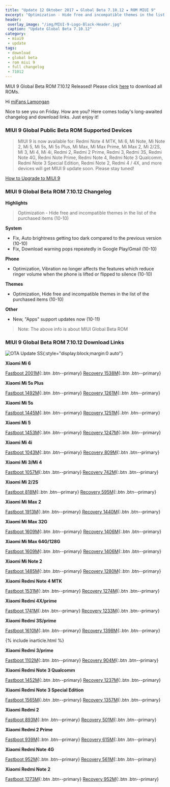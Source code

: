 ```yaml
---
title: "Update 12 Oktober 2017 ★ Global Beta 7.10.12 ★ ROM MIUI 9"
excerpt: "Optimization - Hide free and incompatible themes in the list of the purchased items (10-10)"
header:
 overlay_image: "/img/MIUI-9-Logo-Black-Header.jpg"
 caption: "Update Global Beta 7.10.12"
category:
 - miui9
 - update
tags:
 - download
 - global beta
 - rom miui 9
 - full changelog
 - 71012
---
```


MIUI 9 Global Beta ROM 7.10.12 Released! Please click [here](#miui-9-global-beta-rom-71012-download-links) to download all ROMs.

Hi [miFans Lamongan](https://mi.knoacc.org/)

Nice to see you on Friday. How are you? Here comes today's long-awaited changelog and download links. Just enjoy it!

### MIUI 9 Global Public Beta ROM Supported Devices

> MIUI 9 is now available for: Redmi Note 4 MTK, Mi 6, Mi Note, Mi Note 2, Mi 5, Mi 5s, Mi 5s Plus, Mi Max, Mi Max Prime, Mi Max 2, Mi 2/2S, Mi 3, Mi 4, Mi 4i, Redmi 2, Redmi 2 Prime, Redmi 3, Redmi 3S, Redmi Note 4G, Redmi Note Prime, Redmi Note 4, Redmi Note 3 Qualcomm, Redmi Note 3 Special Edition, Redmi Note 2, Redmi 4 / 4X, and more devices will get MIUI 9 update soon. Please stay tuned!

[How to Upgrade to MIUI 9](https://mi.knoacc.org/simple-complete-guide-upgrade-to-miui-9)

### MIUI 9 Global Beta ROM 7.10.12 Changelog 

**Highlights**

> Optimization - Hide free and incompatible themes in the list of the purchased items (10-10)

**System**

- Fix, Auto brightness getting too dark compared to the previous version (10-10)
- Fix, Download warning pops repeatedly in Google Play/Gmail (10-10)

**Phone**

- Optimization, Vibration no longer affects the features which reduce ringer volume when the phone is lifted or flipped to silence (10-10)

**Themes**

- Optimization, Hide free and incompatible themes in the list of the purchased items (10-10)

**Other**

- New, "Apps" support updates now (10-11)

> Note: The above info is about MIUI Global Beta ROM

### MIUI 9 Global Beta ROM 7.10.12 Download Links

![OTA Update SS](/img/Screenshot_2017-10-14-00-50-01-256_com.android.updater.png){:style="display:block;margin:0 auto"}

**Xiaomi Mi 6**

[Fastboot 2001M](/download-mi-6-miui-9-global-beta-71012-fastboot-rom){:.btn .btn--primary}
[Recovery 1538M](/download-mi-6-miui-9-global-beta-71012-fastboot-rom){:.btn .btn--primary}

**Xiaomi Mi 5s Plus**

[Fastboot 1492M](/download-mi-5s-plus-miui-9-global-beta-71012-fastboot-rom){:.btn .btn--primary}
[Recovery 1261M](/download-mi-5s-plus-miui-9-global-beta-71012-fastboot-rom){:.btn .btn--primary}

**Xiaomi Mi 5s**

[Fastboot 1445M](/download-mi-5s-miui-9-global-beta-71012-fastboot-rom){:.btn .btn--primary}
[Recovery 1251M](/download-mi-5s-miui-9-global-beta-71012-fastboot-rom){:.btn .btn--primary}

**Xiaomi Mi 5**

[Fastboot 1453M](/download-mi-5-miui-9-global-beta-71012-fastboot-rom){:.btn .btn--primary}
[Recovery 1247M](/download-mi-5-miui-9-global-beta-71012-fastboot-rom){:.btn .btn--primary}

**Xiaomi Mi 4i**

[Fastboot 1043M](/download-mi-4i-miui-9-global-beta-71012-fastboot-rom){:.btn .btn--primary}
[Recovery 809M](/download-mi-4i-miui-9-global-beta-71012-fastboot-rom){:.btn .btn--primary}

**Xiaomi Mi 3/Mi 4**

[Fastboot 1057M](/download-mi-3-mi-4-miui-9-global-beta-71012-fastboot-rom){:.btn .btn--primary}
[Recovery 742M](/download-mi-3-mi-4-miui-9-global-beta-71012-fastboot-rom){:.btn .btn--primary}

**Xiaomi Mi 2/2S**

[Fastboot 818M](/download-mi-2-mi-2s-miui-9-global-beta-71012-fastboot-rom){:.btn .btn--primary}
[Recovery 595M](/download-mi-2-mi-2s-miui-9-global-beta-71012-fastboot-rom){:.btn .btn--primary}

**Xiaomi Mi Max 2**

[Fastboot 1913M](/download-mi-max-2-miui-9-global-beta-71012-fastboot-rom){:.btn .btn--primary}
[Recovery 1440M](/download-mi-max-2-miui-9-global-beta-71012-fastboot-rom){:.btn .btn--primary}

**Xiaomi Mi Max 32G**

[Fastboot 1609M](/download-mi-max-32g-miui-9-global-beta-71012-fastboot-rom){:.btn .btn--primary}
[Recovery 1406M](/download-mi-max-32g-miui-9-global-beta-71012-fastboot-rom){:.btn .btn--primary}

**Xiaomi Mi Max 64G/128G**

[Fastboot 1609M](/download-mi-max-64g-128g-miui-9-global-beta-71012-fastboot-rom){:.btn .btn--primary}
[Recovery 1406M](/download-mi-max-64g-128g-miui-9-global-beta-71012-fastboot-rom){:.btn .btn--primary}

**Xiaomi Mi Note 2**

[Fastboot 1485M](/download-mi-note-2-miui-9-global-beta-71012-fastboot-rom){:.btn .btn--primary}
[Recovery 1280M](/download-mi-note-2-miui-9-global-beta-71012-fastboot-rom){:.btn .btn--primary}

**Xiaomi Redmi Note 4 MTK**

[Fastboot 1531M](/download-redmi-note-4-mtk-miui-9-global-beta-71012-fastboot-rom){:.btn .btn--primary}
[Recovery 1274M](/download-redmi-note-4-mtk-miui-9-global-beta-71012-fastboot-rom){:.btn .btn--primary}

**Xiaomi Redmi 4X/prime**

[Fastboot 1741M](/download-redmi-4x-miui-9-global-beta-71012-fastboot-rom){:.btn .btn--primary}
[Recovery 1233M](/download-redmi-4x-miui-9-global-beta-71012-fastboot-rom){:.btn .btn--primary}

**Xiaomi Redmi 3S/prime**

[Fastboot 1610M](/download-redmi-3s-miui-9-global-beta-71012-fastboot-rom){:.btn .btn--primary}
[Recovery 1398M](/download-redmi-3s-miui-9-global-beta-71012-fastboot-rom){:.btn .btn--primary}

{% include inarticle.html %}

**Xiaomi Redmi 3/prime**

[Fastboot 1102M](/download-redmi-3-miui-9-global-beta-71012-fastboot-rom){:.btn .btn--primary}
[Recovery 904M](/download-redmi-3-miui-9-global-beta-71012-fastboot-rom){:.btn .btn--primary}

**Xiaomi Redmi Note 3 Qualcomm**

[Fastboot 1452M](/download-redmi-note-3-qualcomm-miui-9-global-beta-71012-fastboot-rom){:.btn .btn--primary}
[Recovery 1237M](/download-redmi-note-3-qualcomm-miui-9-global-beta-71012-fastboot-rom){:.btn .btn--primary}

**Xiaomi Redmi Note 3 Special Edition**

[Fastboot 1565M](/download-redmi-note-3-se-miui-9-global-beta-71012-fastboot-rom){:.btn .btn--primary}
[Recovery 1357M](/download-redmi-note-3-se-miui-9-global-beta-71012-fastboot-rom){:.btn .btn--primary}

**Xiaomi Redmi 2**

[Fastboot 893M](/download-redmi-2-miui-9-global-beta-71012-fastboot-rom){:.btn .btn--primary}
[Recovery 501M](/download-redmi-2-miui-9-global-beta-71012-fastboot-rom){:.btn .btn--primary}

**Xiaomi Redmi 2 Prime**

[Fastboot 939M](/download-redmi-2-prime-miui-9-global-beta-71012-fastboot-rom){:.btn .btn--primary}
[Recovery 615M](/download-redmi-redmi-2-prime-miui-9-global-beta-71012-fastboot-rom){:.btn .btn--primary}

**Xiaomi Redmi Note 4G**

[Fastboot 952M](/download-redmi-note-4g-miui-9-global-beta-71012-fastboot-rom){:.btn .btn--primary}
[Recovery 561M](/download-redmi-note-4g-miui-9-global-beta-71012-fastboot-rom){:.btn .btn--primary}

**Xiaomi Redmi Note 2**

[Fastboot 1273M](/download-redmi-note-2-miui-9-global-beta-71012-fastboot-rom){:.btn .btn--primary}
[Recovery 952M](/download-redmi-note-2-miui-9-global-beta-71012-fastboot-rom){:.btn .btn--primary}

 
